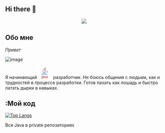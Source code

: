 ## Hi there 👋

<div id="header" align="center">
  <img src="https://media.giphy.com/media/M9gbBd9nbDrOTu1Mqx/giphy.gif" width="100"/>
</div>

## Обо мне

_Привет_

![image](https://github.com/user-attachments/assets/a3cab3f8-5780-4e83-8399-7cdbf6fcea95)

Я начинающий   <img src="https://github.com/devicons/devicon/blob/master/icons/java/java-original-wordmark.svg" title="Java" alt="Java" width="40" height="40"/>&nbsp;
 разработчик. Не боюсь общения с людьми, как и трудностей в процессе разработки. Готов пахать как лошадь и быстро латать дырки в навыках.

## :Мой код

[![Top Langs](https://github-readme-stats.vercel.app/api/top-langs/?username=SHURypIK&layout=compact&theme=vision-friendly-dark)](https://github.com/anuraghazra/github-readme-stats)

Вся Java в private репозиториях
